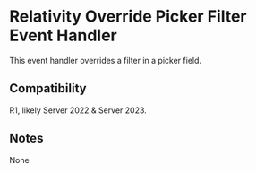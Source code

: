 # Relativity Override Picker Filter Event Handler
This event handler overrides a filter in a picker field.

## Compatibility
R1, likely Server 2022 & Server 2023.

## Notes
None